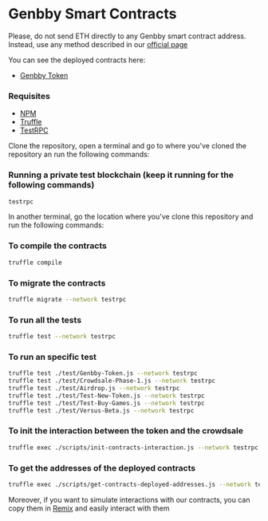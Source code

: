 # Genbby Smart Contracts

Please, do not send ETH directly to any Genbby smart contract address. Instead, use any method described in our [official page](http://genbby.com/ "Genbby")

You can see the deployed contracts here:
* [Genbby Token](https://etherscan.io/address/0x0906896a7ecfc7a3309e88ece89d6bb761380746)

### Requisites
- [NPM](https://www.npmjs.com/get-npm)
- [Truffle](http://truffleframework.com/docs/getting_started/installation)
- [TestRPC](https://www.npmjs.com/package/ethereumjs-testrpc)

Clone the repository, open a terminal and go to where you've cloned the repository an run the following commands:

### Running a private test blockchain (keep it running for the following commands)
```bash
testrpc
```

In another terminal, go the location where you've clone this repository and run the following commands:

### To compile the contracts
```bash
truffle compile
```

### To migrate the contracts
```bash
truffle migrate --network testrpc
```

### To run all the tests
```bash
truffle test --network testrpc
```

### To run an specific test
```bash
truffle test ./test/Genbby-Token.js --network testrpc
truffle test ./test/Crowdsale-Phase-1.js --network testrpc
truffle test ./test/Airdrop.js --network testrpc
truffle test ./test/Test-New-Token.js --network testrpc
truffle test ./test/Test-Buy-Games.js --network testrpc
truffle test ./test/Versus-Beta.js --network testrpc
```

### To init the interaction between the token and the crowdsale
```bash
truffle exec ./scripts/init-contracts-interaction.js --network testrpc
```

### To get the addresses of the deployed contracts
```bash
truffle exec ./scripts/get-contracts-deployed-addresses.js --network testrpc
```

Moreover, if you want to simulate interactions with our contracts, you can copy them in [Remix](https://remix.ethereum.org "Remix") and easily interact with them
